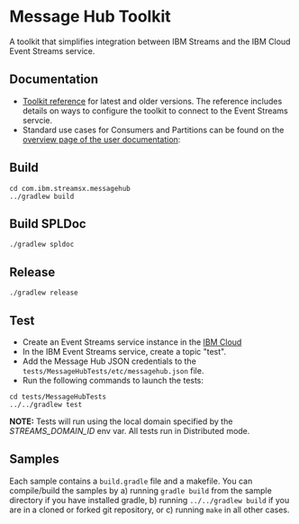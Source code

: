 # Message Hub Toolkit

A toolkit that simplifies integration between IBM Streams and the IBM Cloud Event Streams service. 


## Documentation

- [Toolkit reference](https://ibmstreams.github.io/streamsx.messagehub/docs/user/SPLDoc/) for latest and older versions. The reference includes details on ways to configure the toolkit to connect to the Event Streams servcie.
- Standard use cases for Consumers and Partitions can be found on the [overview page of the user documentation](https://ibmstreams.github.io/streamsx.messagehub/docs/user/overview/):

## Build

```
cd com.ibm.streamsx.messagehub
../gradlew build
```

## Build SPLDoc
```
./gradlew spldoc
```

## Release
```
./gradlew release
```

## Test

- Create an Event Streams service instance in the [IBM Cloud](https://console.bluemix.net)
- In the IBM Event Streams service, create a topic "test".
- Add the Message Hub JSON credentials to the `tests/MessageHubTests/etc/messagehub.json` file.
- Run the following commands to launch the tests:
```
cd tests/MessageHubTests
../../gradlew test
```

**NOTE:** Tests will run using the local domain specified by the *STREAMS_DOMAIN_ID* env var. All tests run in Distributed mode.


## Samples

Each sample contains a `build.gradle` file and a makefile. You can compile/build the samples by 
a) running `gradle build` from the sample directory if you have installed gradle,
b) running `../../gradlew build` if you are in a cloned or forked git repository, or
c) running `make` in all other cases.
